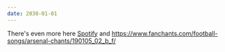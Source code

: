 ```yaml
---
date: 2030-01-01
---
```

There's even more here [Spotify](https://open.spotify.com/artist/6vW4LkpgmPu7twMz3qRwTR?si=T1vSKPMISNitWVLl6oflcg) and
https://www.fanchants.com/football-songs/arsenal-chants/190105_02_b_f/
